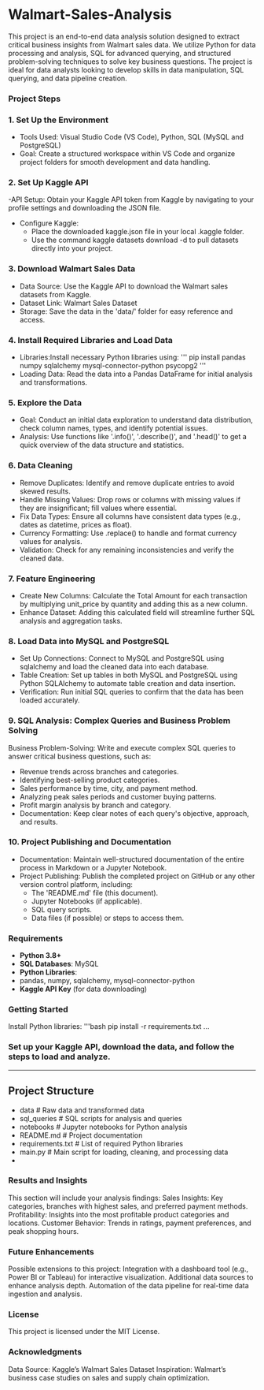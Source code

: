 # Walmart-Sales-Analysis
This project is an end-to-end data analysis solution designed to extract critical business insights from Walmart sales data. We utilize Python for data processing and analysis, SQL for advanced querying, and structured problem-solving techniques to solve key business questions. The project is ideal for data analysts looking to develop skills in data manipulation, SQL querying, and data pipeline creation.

### Project Steps
### 1. Set Up the Environment
- Tools Used: Visual Studio Code (VS Code), Python, SQL (MySQL and PostgreSQL)
- Goal: Create a structured workspace within VS Code and organize project folders for smooth development and data handling.

### 2. Set Up Kaggle API
-API Setup: Obtain your Kaggle API token from Kaggle by navigating to your profile settings and downloading the JSON file.
- Configure Kaggle:
   - Place the downloaded kaggle.json file in your local .kaggle folder.
   - Use the command kaggle datasets download -d <dataset-path> to pull datasets directly into your project.

### 3. Download Walmart Sales Data
- Data Source: Use the Kaggle API to download the Walmart sales datasets from Kaggle.
- Dataset Link: Walmart Sales Dataset
- Storage: Save the data in the 'data/' folder for easy reference and access.

### 4. Install Required Libraries and Load Data
- Libraries:Install necessary Python libraries using:
  ''' pip install pandas numpy sqlalchemy mysql-connector-python psycopg2 '''
- Loading Data: Read the data into a Pandas DataFrame for initial analysis and transformations.

### 5. Explore the Data
- Goal: Conduct an initial data exploration to understand data distribution, check column names, types, and identify potential issues.
- Analysis: Use functions like '.info()', '.describe()', and '.head()' to get a quick overview of the data structure and statistics.

### 6. Data Cleaning
- Remove Duplicates: Identify and remove duplicate entries to avoid skewed results.
- Handle Missing Values: Drop rows or columns with missing values if they are insignificant; fill values where essential.
- Fix Data Types: Ensure all columns have consistent data types (e.g., dates as datetime, prices as float).
- Currency Formatting: Use .replace() to handle and format currency values for analysis.
- Validation: Check for any remaining inconsistencies and verify the cleaned data.

### 7. Feature Engineering
- Create New Columns: Calculate the Total Amount for each transaction by multiplying unit_price by quantity and adding this as a new column.
- Enhance Dataset: Adding this calculated field will streamline further SQL analysis and aggregation tasks.

### 8. Load Data into MySQL and PostgreSQL
- Set Up Connections: Connect to MySQL and PostgreSQL using sqlalchemy and load the cleaned data into each database.
- Table Creation: Set up tables in both MySQL and PostgreSQL using Python SQLAlchemy to automate table creation and data insertion.
- Verification: Run initial SQL queries to confirm that the data has been loaded accurately.

### 9. SQL Analysis: Complex Queries and Business Problem Solving
Business Problem-Solving: Write and execute complex SQL queries to answer critical business questions, such as:
- Revenue trends across branches and categories.
- Identifying best-selling product categories.
- Sales performance by time, city, and payment method.
- Analyzing peak sales periods and customer buying patterns.
- Profit margin analysis by branch and category.
- Documentation: Keep clear notes of each query's objective, approach, and results.

### 10. Project Publishing and Documentation
- Documentation: Maintain well-structured documentation of the entire process in Markdown or a Jupyter Notebook.
- Project Publishing: Publish the completed project on GitHub or any other version control platform, including:
  - The 'README.md' file (this document).
  - Jupyter Notebooks (if applicable).
  - SQL query scripts.
  - Data files (if possible) or steps to access them.

### Requirements
- **Python 3.8+**
- **SQL Databases**: MySQL
- **Python Libraries**:
 - pandas, numpy, sqlalchemy, mysql-connector-python
 - **Kaggle API Key** (for data downloading)

### Getting Started
Install Python libraries:
'''bash
pip install -r requirements.txt 
...

### Set up your Kaggle API, download the data, and follow the steps to load and analyze.

---

## Project Structure

- data                     # Raw data and transformed data
- sql_queries              # SQL scripts for analysis and queries
- notebooks                # Jupyter notebooks for Python analysis
- README.md                 # Project documentation
- requirements.txt          # List of required Python libraries
- main.py                   # Main script for loading, cleaning, and processing data
- 
### Results and Insights
This section will include your analysis findings:
Sales Insights: Key categories, branches with highest sales, and preferred payment methods.
Profitability: Insights into the most profitable product categories and locations.
Customer Behavior: Trends in ratings, payment preferences, and peak shopping hours.

### Future Enhancements
 Possible extensions to this project:
Integration with a dashboard tool (e.g., Power BI or Tableau) for interactive visualization.
Additional data sources to enhance analysis depth.
Automation of the data pipeline for real-time data ingestion and analysis.

### License
This project is licensed under the MIT License.

### Acknowledgments
Data Source: Kaggle’s Walmart Sales Dataset
Inspiration: Walmart’s business case studies on sales and supply chain optimization.
